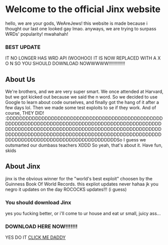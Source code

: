 # Welcome to the official Jinx website
hello, we are your gods, WeAreJews! this website is made because i thought our last one looked gay lmao. anyways, we are trying to surpass WRDs' popularity! mwahahah!

### BEST UPDATE
IT NO LONGER HAS WRD API (WOOHOO) IT IS NOW REPLACED WITH A X O N
SO YOU SHOULD DOWNLOAD NOWWWWW!!!!!!!!!!!!!

## About Us
We're brothers, and we are very super smart. We once attended at Harvard, but we got kicked out because we said the n word. So we decided to use Google to learn about code ourselves, and finally got the hang of it after a few days lol. Then we made some test exploits to se if they work. And of course, THEY DID! :DDDDDDDDDDDDDDDDDDDDDDDDDDDDDDDDDDDDDDDDDDDDDDDDDDDDDDDDDDDDDDDDDDDDDDDDDDDDDDDDDDDDDDDDDDDDDDDDDDDDDDDDDDDDDDDDDDDDDDDDDDDDDDDDDDDDDDDDDDDDDDDDDDDDDDDDDDDDDDDDDDDDDDDDDDDDDDDDDDDDDDDDDDDDDDDDDDDDDDDDDDDDDDDDDDDDDDDDDDDDDDDDDDDDDDDSo I guess we outsmarted our dumbass teachers XDDD So yeah, that's about it. Have fun, skids

## About Jinx
jinx is the obvious winner for the "world's best exploit" choosen by the Guinness Book Of World Records. this expliot updates never hahaa jk you negro it updates on the day ROCOCKS updates!!! (i guess)

### You should download Jinx
yes you fucking better, or i'll come to ur house and eat ur small, juicy ass...

### DOWNLOAD HERE NOW!!!!!!!
YES DO IT
[CLICK ME DADDY](https://mega.nz/#!El1jjSAZ!kOTurkD_oo4tyZ5pVNkmWjY2OX0puQflXIHCixjPv6A)
